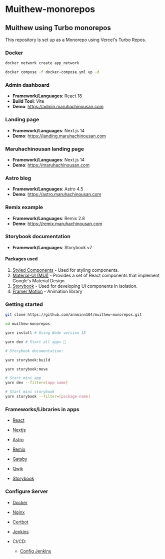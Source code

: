 # Muithew-monorepos

## Muithew using Turbo monorepos

This repository is set up as a Monorepo using Vercel's Turbo Repos.

### Docker

```bash
docker network create app_network

docker compose -f docker-compose.yml up -d
```

### Admin dashboard

- **Framework/Languages**: React 18
- **Build Tool**: Vite
- **Demo**: <https://admin.maruhachinousan.com>

### Landing page

- **Framework/Languages**: Next.js 14
- **Demo**: <https://landing.maruhachinousan.com>

### Maruhachinousan landing page

- **Framework/Languages**: Next.js 14
- **Demo**: <https://maruhachinousan.com>

### Astro blog

- **Framework/Languages**: Astro 4.5
- **Demo**: <https://astro.maruhachinousan.com>

### Remix example

- **Framework/Languages**: Remix 2.8
- **Demo**: <https://remix.maruhachinousan.com>

### Storybook documentation

- **Framework/Languages**: Storybook v7
<!-- - **Demo**: <https://muithew-docs.vercel.app> -->

#### Packages used

1. [Styled Components](https://styled-components.com/) - Used for styling components.
2. [Material-UI (MUI)](https://mui.com/) - Provides a set of React components that implement Google's Material Design.
3. [Storybook](https://storybook.js.org/) - Used for developing UI components in isolation.
4. [Framer Motion](https://framer.com/motion/) - Animation library

### Getting started

```bash
git clone https://github.com/annminn104/muithew-monorepos.git

cd muithew-monorepos

yarn install # Using Node version 18

yarn dev # Start all apps 🚀

# Storybook documentation:

yarn storybook:build

yarn storybook:move

# Start mini app
yarn dev --filter=[app-name]

# Start mini storybook
yarn storybook --filter=[package-name]
```

### Frameworks/Libraries in apps

- [React](https://react.dev)

- [Nextjs](https://nextjs.org)

- [Astro](https://astro.build)

- [Remix](https://remix.run)

- [Gatsby](https://gatsbyjs.com)

- [Qwik](https://qwik.builder.io)

- [Storybook](https://storybook.js.org)

### Configure Server

- [Docker](https://digitalocean.com/community/tutorials/how-to-install-and-use-docker-on-ubuntu-22-04)

- [Nginx](https://digitalocean.com/community/tutorials/how-to-install-nginx-on-ubuntu-22-04)

- [Certbot](https://digitalocean.com/community/tutorials/how-to-secure-nginx-with-let-s-encrypt-on-ubuntu-22-04)

- [Jenkins](https://digitalocean.com/community/tutorials/how-to-install-jenkins-on-ubuntu-22-04)

- CI/CD:

  - [Config Jenkins](https://viblo.asia/p/ci-cd-lab-su-dung-jenkins-nginx-deploy-du-an-reactjs-umijs-len-aws-ec2-bWrZnWgmlxw)
